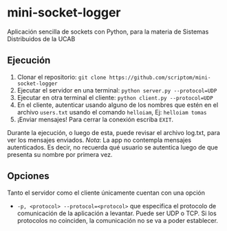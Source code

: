 # mini-socket-logger
Aplicación sencilla de sockets con Python, para la materia de Sistemas Distribuidos de la UCAB

## Ejecución
1. Clonar el repositorio: `git clone https://github.com/scriptom/mini-socket-logger`
1. Ejecutar el servidor en una terminal: `python server.py --protocol=UDP`
1. Ejecutar en otra terminal el cliente: `python client.py --protocol=UDP`
1. En el cliente, autenticar usando alguno de los nombres que estén en el archivo `users.txt` usando el comando `helloiam`, Ej: `helloiam tomas`
1. ¡Enviar mensajes! Para cerrar la conexión escriba `EXIT`.

Durante la ejecución, o luego de esta, puede revisar el archivo log.txt, para ver los mensajes enviados.
*Nota*: La app no contempla mensajes autenticados. Es decir, no recuerda qué usuario se autentica luego de que presenta su nombre por primera vez.

## Opciones
Tanto el servidor como el cliente únicamente cuentan con una opción
- `-p, <protocol> --protocol=<protocol>` que especifica el protocolo de comunicación de la aplicación a levantar. Puede ser UDP o TCP. Si los protocolos no coinciden, la comunicación no se va a poder establecer.
